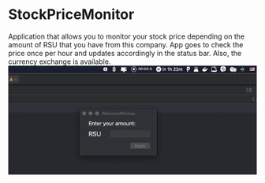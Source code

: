# StockPriceMonitor
Application that allows you to monitor your stock price depending on the amount of RSU that you have from this company. App goes to check the price once per hour and updates accordingly in the status bar. Also, the currency exchange is available.
![Resources](./Resources/demo.gif)
